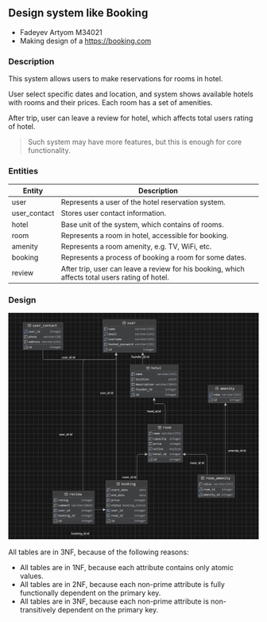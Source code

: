 ## Design system like Booking

- Fadeyev Artyom M34021
- Making design of a https://booking.com

### Description

This system allows users to make reservations for rooms in hotel.

User select specific dates and location, and system shows available hotels with
rooms and their prices. Each room has a set of amenities.

After trip, user can leave a review for hotel, which affects total users rating
of hotel.

> Such system may have more features, but this is enough for core functionality.

### Entities

| Entity       | Description                                                                                     |
|--------------|-------------------------------------------------------------------------------------------------|
| user         | Represents a user of the hotel reservation system.                                              |
| user_contact | Stores user contact information.                                                                |
| hotel        | Base unit of the system, which contains of rooms.                                               |
| room         | Represents a room in hotel, accessible for booking.                                             |
| amenity      | Represents a room amenity, e.g. TV, WiFi, etc.                                                  |
| booking      | Represents a process of booking a room for some dates.                                          |
| review       | After trip, user can leave a review for his booking, which affects total users rating of hotel. |

### Design

![](./docs/design.png)

All tables are in 3NF, because of the following reasons:

- All tables are in 1NF, because each attribute contains only atomic values.
- All tables are in 2NF, because each non-prime attribute is fully functionally dependent on the primary key.
- All tables are in 3NF, because each non-prime attribute is non-transitively dependent on the primary key.
